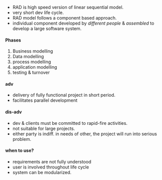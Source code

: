- RAD is high speed version of linear sequential model. 
- very short dev life cycle. 
- RAD model follows a component based approach. 
- individual component developed by *different people* & *assembled* to develop a large software system. 

#### Phases
1. Business modelling 
2. Data modelling 
3. process modelling 
4. application modelling 
5. testing & turnover 

#### adv 
- delivery of fully functional project in short period. 
- facilitates parallel development 

#### dis-adv
- dev & clients must be committed to rapid-fire activities. 
- not suitable for large projects. 
- either party is indiff. in needs of other, the project will run into serious problem. 


#### when to use? 
- requirements are not fully understood
- user is involved throughout life cycle
- system can be modularized. 

